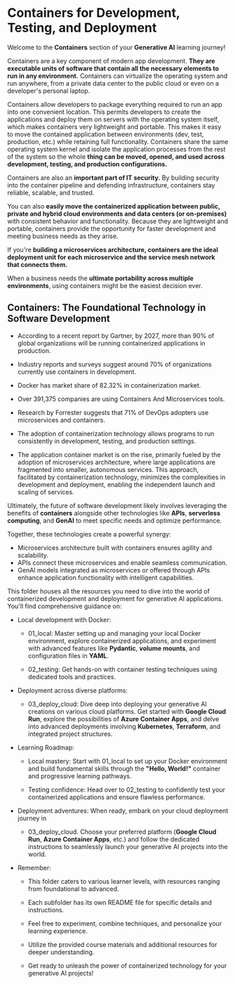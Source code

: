 # Containers for Development, Testing, and Deployment

Welcome to the **Containers** section of your **Generative AI** learning journey!

Containers are a key component of modern app development. **They are executable units of software that contain all the necessary elements to run in any environment.** Containers can virtualize the operating system and run anywhere, from a private data center to the public cloud or even on a developer's personal laptop. 

Containers allow developers to package everything required to run an app into one convenient location. This permits developers to create the applications and deploy them on servers with the operating system itself, which makes containers very lightweight and portable. This makes it easy to move the contained application between environments (dev, test, production, etc.) while retaining full functionality. Containers share the same operating system kernel and isolate the application processes from the rest of the system so the whole **thing can be moved, opened, and used across development, testing, and production configurations.**

Containers are also an **important part of IT security.** By building security into the container pipeline and defending infrastructure, containers stay reliable, scalable, and trusted. 

You can also **easily move the containerized application between public, private and hybrid cloud environments and data centers (or on-premises)** with consistent behavior and functionality. Because they are lightweight and portable, containers provide the opportunity for faster development and meeting business needs as they arise.

If you're **building a microservices architecture, containers are the ideal deployment unit for each microservice and the service mesh network that connects them.**

When a business needs the **ultimate portability across multiple environments**, using containers might be the easiest decision ever.

## Containers: The Foundational Technology in Software Development

* According to a recent report by Gartner, by 2027, more than 90% of global organizations will be running containerized applications in production.

* Industry reports and surveys suggest around 70% of organizations currently use containers in development.

* Docker has market share of 82.32% in containerization market.

* Over 391,375 companies are using Containers And Microservices tools.

* Research by Forrester suggests that 71% of DevOps adopters use microservices and containers.

* The adoption of containerization technology allows programs to run consistently in development, testing, and production settings.

* The application container market is on the rise, primarily fueled by the adoption of microservices architecture, where large applications are fragmented into smaller, autonomous services. This approach, facilitated by containerization technology, minimizes the complexities in development and deployment, enabling the independent launch and scaling of services.

Ultimately, the future of software development likely involves leveraging the benefits of **containers** alongside other technologies like **APIs**, **serverless computing**, and **GenAI** to meet specific needs and optimize performance.

Together, these technologies create a powerful synergy:

* Microservices architecture built with containers ensures agility and scalability.
* APIs connect these microservices and enable seamless communication.
* GenAI models integrated as microservices or offered through APIs enhance application functionality with intelligent capabilities.

This folder houses all the resources you need to dive into the world of containerized development and deployment for generative AI applications. You'll find comprehensive guidance on:

* Local development with Docker:

    * 01_local: Master setting up and managing your local Docker environment, explore containerized applications, and experiment with advanced features like **Pydantic**, **volume mounts**, and configuration files in **YAML**.

    * 02_testing: Get hands-on with container testing techniques using dedicated tools and practices.

* Deployment across diverse platforms:

    * 03_deploy_cloud: Dive deep into deploying your generative AI creations on various cloud platforms. Get started with **Google Cloud Run**, explore the possibilities of **Azure Container Apps**, and delve into advanced deployments involving **Kubernetes**, **Terraform**, and integrated project structures.

* Learning Roadmap:

    * Local mastery: Start with 01_local to set up your Docker environment and build fundamental skills through the **"Hello, World!"** container and progressive learning pathways.

    * Testing confidence: Head over to 02_testing to confidently test your containerized applications and ensure flawless performance.

* Deployment adventures: When ready, embark on your cloud deployment journey in 

    * 03_deploy_cloud. Choose your preferred platform (**Google Cloud Run**, **Azure Container Apps**, etc.) and follow the dedicated instructions to seamlessly launch your generative AI projects into the world.

* Remember:

    * This folder caters to various learner levels, with resources ranging from foundational to advanced.

    * Each subfolder has its own README file for specific details and instructions.

    * Feel free to experiment, combine techniques, and personalize your learning experience.

    * Utilize the provided course materials and additional resources for deeper understanding.

    * Get ready to unleash the power of containerized technology for your generative AI projects!